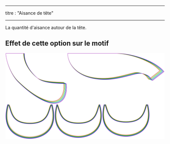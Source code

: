 - - -
titre : "Aisance de tête"
- - -

La quantité d'aisance autour de la tête.

## Effet de cette option sur le motif

![Cette image montre l'effet de cette option en superposant plusieurs variantes qui ont une valeur différente pour cette option](florent_headease_sample.svg "Effet de cette option sur le patron")
